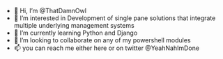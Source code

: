 - 👋 Hi, I’m @ThatDamnOwl
- 👀 I’m interested in Development of single pane solutions that integrate multiple underlying management systems
- 🌱 I’m currently learning Python and Django
- 💞️ I’m looking to collaborate on any of my powershell modules
- 📫 you can reach me either here or on twitter @YeahNahImDone

<!---
ThatDamnOwl/ThatDamnOwl is a ✨ special ✨ repository because its `README.md` (this file) appears on your GitHub profile.
You can click the Preview link to take a look at your changes.
--->
